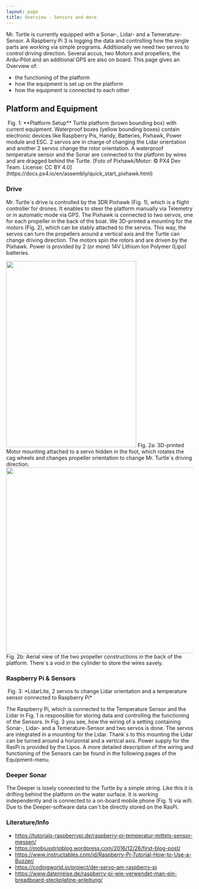 ```yaml
---
layout: page
title: Overview - Sensors and more
---
```


<p> Mr. Turtle is currently equipped with a Sonar-, Lidar- and a Temerature-Sensor. A Raspberry Pi 3 is logging the data and controlling how the single parts are working via simple programs. Additionally we need two servos to control driving direction. Several accus, two Motors and propellers, the Ardu-Pilot and an additional GPS are also on board. This page gives an Overview of: </p>

<ul>
    <li>the functioning of the platform</li>
    <li>how the equipment is set up on the platform</li>
    <li>how the equipment is connected to each other</li>
</ul>

<h2>Platform and Equipment</h2>

<span class="image fit">
      <img src="{{ 'assets/images/Platform_setup.JPG ' | absolute_url }}" alt=""/>
      Fig. 1: **Platform Setup**
      Turtle platform (brown bounding box) with current equipment. Waterproof boxes (yellow bounding boxes) contain electronic devices like Raspberry Pis, Handy, Batteries, Pixhawk, Power module and ESC. 2 servos are in charge of changing the Lidar orientation and another 2 servos change the rotor orientation. A waterproof temperature sensor and the Sonar are connected to the platform by wires and are dragged behind the Turtle.  [Foto of Pixhawk/Motor: © PX4 Dev Team. License: CC BY 4.0](https://docs.px4.io/en/assembly/quick_start_pixhawk.html)
</span>

<h3>Drive</h3>

<div class="box alt">
    <div class="row 50% uniform">
            <p> Mr. Turtle´s drive is controlled by the 3DR Pixhawk (Fig. 1), which is a flight controller for drones. It enables to steer the platform manually via Telemetry or in automatic mode via GPS. The Pixhawk is connected to two servos, one for each propeller in the back of the boat. We 3D-printed a mounting for the motors (Fig. 2), which can be stably attached to the servos. This way, the servos can turn the propellers around a vertical axis and the Turtle can change driving direction. The motors spin the rotors and are driven by the Pixhawk. Power is provided by 2 (or more) 14V Lithium Ion Polymer (Lipo) batteries.</p>
            <div class="4u"><span class="image fit">
                <img style="width: 350px; height: 500px; top: 6px; left: 4px;" src="{{ 'assets/images/RotorConstruction1.JPG ' | absolute_url }}" alt=""/>
                Fig. 2a: 3D-printed Motor mounting attached to a servo hidden in the foot, which rotates the cag wheels and changes propeller orientation to change Mr. Turtle´s driving direction.
            </span>
        </div>
        <div class="4u"><span class="image fit">
           <img style="width: 740px; height: 500px; top: 6px; left: 4px;" src="{{ 'assets/images/RotorAerial2.JPG ' | absolute_url }}" alt=""/>
            Fig. 2b: Aerial view of the two propeller constructions in the back of the platform. There´s a void in the cylinder to store the wires savely.
        </span></div>
    </div>
</div>

<h3>Raspberry Pi & Sensors</h3>

<span class="image right">
      <img src="{{ 'assets/images/Sensors_boat_jo.png ' | absolute_url }}" alt=""/>
      Fig. 3: *LidarLite, 2 servos to change Lidar orientation and a temperature sensor connected to Raspberry Pi*
</span>

<p> The Raspberry Pi, which is connected to the Temperature Sensor and the Lidar in Fig. 1 is responsible for storing data and controlling the functioning of the Sensors. In Fig. 3 you see, how the wiring of a setting containing Sonar-, Lidar- and a Temerature-Sensor and two servos is done. The servos are integrated in a mounting for the Lidar. Thank´s to this mounting the Lidar can be turned around a horizontal and a vertical axis. Power supply for the RasPi is provided by the Lipos. A more detailed description of the wiring and functioning of the Sensors can be found in the following pages of the Equipment-menu.</p>

<h3>Deeper Sonar</h3>

<p> The Deeper is losely connected to the Turtle by a simple string. Like this it is drifting behind the platform on the water surface. It is working independently and is connected to a on-board mobile phone (Fig. 1) via wifi. Due to the Deeper-software data can´t be directly stored on the RasPi.</p>

<h3> Literature/Info</h3>

<ul>
    <li><a href="https://tutorials-raspberrypi.de/raspberry-pi-temperatur-mittels-sensor-messen/">https://tutorials-raspberrypi.de/raspberry-pi-temperatur-mittels-sensor-messen/</a></li>
    <li><a href="https://mobiusstripblog.wordpress.com/2016/12/26/first-blog-post/ ">https://mobiusstripblog.wordpress.com/2016/12/26/first-blog-post/ </a></li>
    <li><a href="https://www.instructables.com/id/Raspberry-Pi-Tutorial-How-to-Use-a-Buzzer/">https://www.instructables.com/id/Raspberry-Pi-Tutorial-How-to-Use-a-Buzzer/</a></li>
    <li><a href="https://codingworld.io/project/der-servo-am-raspberry-pi">https://codingworld.io/project/der-servo-am-raspberry-pi</a></li>
    <li><a href="https://www.datenreise.de/raspberry-pi-wie-verwendet-man-ein-breadboard-steckplatine-anleitung/">https://www.datenreise.de/raspberry-pi-wie-verwendet-man-ein-breadboard-steckplatine-anleitung/</a></li>
</ul>